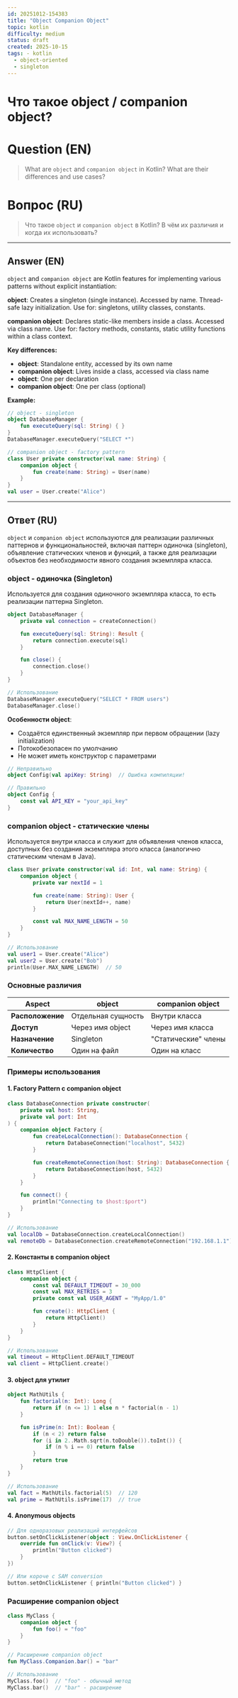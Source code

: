 ```yaml
---
id: 20251012-154383
title: "Object Companion Object"
topic: kotlin
difficulty: medium
status: draft
created: 2025-10-15
tags: - kotlin
  - object-oriented
  - singleton
---
```

# Что такое object / companion object?

# Question (EN)
> What are `object` and `companion object` in Kotlin? What are their differences and use cases?

# Вопрос (RU)
> Что такое `object` и `companion object` в Kotlin? В чём их различия и когда их использовать?

---

## Answer (EN)

`object` and `companion object` are Kotlin features for implementing various patterns without explicit instantiation:

**object**: Creates a singleton (single instance). Accessed by name. Thread-safe lazy initialization. Use for: singletons, utility classes, constants.

**companion object**: Declares static-like members inside a class. Accessed via class name. Use for: factory methods, constants, static utility functions within a class context.

**Key differences:**
- **object**: Standalone entity, accessed by its own name
- **companion object**: Lives inside a class, accessed via class name
- **object**: One per declaration
- **companion object**: One per class (optional)

**Example:**
```kotlin
// object - singleton
object DatabaseManager {
    fun executeQuery(sql: String) { }
}
DatabaseManager.executeQuery("SELECT *")

// companion object - factory pattern
class User private constructor(val name: String) {
    companion object {
        fun create(name: String) = User(name)
    }
}
val user = User.create("Alice")
```

---

## Ответ (RU)

`object` и `companion object` используются для реализации различных паттернов и функциональностей, включая паттерн одиночка (singleton), объявление статических членов и функций, а также для реализации объектов без необходимости явного создания экземпляра класса.

### object - одиночка (Singleton)

Используется для создания одиночного экземпляра класса, то есть реализации паттерна Singleton.

```kotlin
object DatabaseManager {
    private val connection = createConnection()

    fun executeQuery(sql: String): Result {
        return connection.execute(sql)
    }

    fun close() {
        connection.close()
    }
}

// Использование
DatabaseManager.executeQuery("SELECT * FROM users")
DatabaseManager.close()
```

**Особенности object**:
- Создаётся единственный экземпляр при первом обращении (lazy initialization)
- Потокобезопасен по умолчанию
- Не может иметь конструктор с параметрами

```kotlin
// Неправильно
object Config(val apiKey: String)  // Ошибка компиляции!

// Правильно
object Config {
    const val API_KEY = "your_api_key"
}
```

### companion object - статические члены

Используется внутри класса и служит для объявления членов класса, доступных без создания экземпляра этого класса (аналогично статическим членам в Java).

```kotlin
class User private constructor(val id: Int, val name: String) {
    companion object {
        private var nextId = 1

        fun create(name: String): User {
            return User(nextId++, name)
        }

        const val MAX_NAME_LENGTH = 50
    }
}

// Использование
val user1 = User.create("Alice")
val user2 = User.create("Bob")
println(User.MAX_NAME_LENGTH)  // 50
```

### Основные различия

| Aspect | object | companion object |
|--------|--------|------------------|
| **Расположение** | Отдельная сущность | Внутри класса |
| **Доступ** | Через имя object | Через имя класса |
| **Назначение** | Singleton | "Статические" члены |
| **Количество** | Один на файл | Один на класс |

### Примеры использования

#### 1. Factory Pattern с companion object

```kotlin
class DatabaseConnection private constructor(
    private val host: String,
    private val port: Int
) {
    companion object Factory {
        fun createLocalConnection(): DatabaseConnection {
            return DatabaseConnection("localhost", 5432)
        }

        fun createRemoteConnection(host: String): DatabaseConnection {
            return DatabaseConnection(host, 5432)
        }
    }

    fun connect() {
        println("Connecting to $host:$port")
    }
}

// Использование
val localDb = DatabaseConnection.createLocalConnection()
val remoteDb = DatabaseConnection.createRemoteConnection("192.168.1.1")
```

#### 2. Константы в companion object

```kotlin
class HttpClient {
    companion object {
        const val DEFAULT_TIMEOUT = 30_000
        const val MAX_RETRIES = 3
        private const val USER_AGENT = "MyApp/1.0"

        fun create(): HttpClient {
            return HttpClient()
        }
    }
}

// Использование
val timeout = HttpClient.DEFAULT_TIMEOUT
val client = HttpClient.create()
```

#### 3. object для утилит

```kotlin
object MathUtils {
    fun factorial(n: Int): Long {
        return if (n <= 1) 1 else n * factorial(n - 1)
    }

    fun isPrime(n: Int): Boolean {
        if (n < 2) return false
        for (i in 2..Math.sqrt(n.toDouble()).toInt()) {
            if (n % i == 0) return false
        }
        return true
    }
}

// Использование
val fact = MathUtils.factorial(5)  // 120
val prime = MathUtils.isPrime(17)  // true
```

#### 4. Anonymous objects

```kotlin
// Для одноразовых реализаций интерфейсов
button.setOnClickListener(object : View.OnClickListener {
    override fun onClick(v: View?) {
        println("Button clicked")
    }
})

// Или короче с SAM conversion
button.setOnClickListener { println("Button clicked") }
```

### Расширение companion object

```kotlin
class MyClass {
    companion object {
        fun foo() = "foo"
    }
}

// Расширение companion object
fun MyClass.Companion.bar() = "bar"

// Использование
MyClass.foo()  // "foo" - обычный метод
MyClass.bar()  // "bar" - расширение
```
